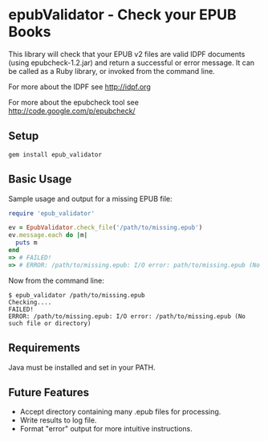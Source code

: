 # epubValidator - Check your EPUB Books

This library will check that your EPUB v2 files are valid IDPF documents (using epubcheck-1.2.jar) and return a successful or error message. It can be called as a Ruby library, or invoked from the command line.

For more about the IDPF see http://idpf.org

For more about the epubcheck tool see http://code.google.com/p/epubcheck/


## Setup

```
gem install epub_validator
```

## Basic Usage

Sample usage and output for a missing EPUB file:

``` ruby
require 'epub_validator'

ev = EpubValidator.check_file('/path/to/missing.epub')
ev.message.each do |m|
  puts m
end
=> # FAILED!
=> # ERROR: /path/to/missing.epub: I/O error: path/to/missing.epub (No such file or directory)
```

Now from the command line:

``` terminal
$ epub_validator /path/to/missing.epub
Checking....
FAILED!
ERROR: /path/to/missing.epub: I/O error: /path/to/missing.epub (No such file or directory)
```


## Requirements

Java must be installed and set in your PATH.

## Future Features

* Accept directory containing many .epub files for processing.
* Write results to log file.
* Format "error" output for more intuitive instructions.
